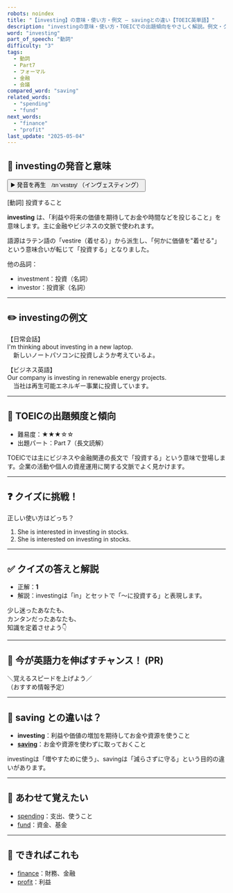 ```yaml
---
robots: noindex
title: "【investing】の意味・使い方・例文 ― savingとの違い【TOEIC英単語】"
description: "investingの意味・使い方・TOEICでの出題傾向をやさしく解説。例文・クイズ付きでsavingとの違いもわかりやすく学べます。"
word: "investing"
part_of_speech: "動詞"
difficulty: "3"
tags:
  - 動詞
  - Part7
  - フォーマル
  - 金融
  - 会議
compared_word: "saving"
related_words:
  - "spending"
  - "fund"
next_words:
  - "finance"
  - "profit"
last_update: "2025-05-04"
---
```


## 🔰 investingの発音と意味

<button class="play-audio" onclick="playTTS('investing')">
  <span class="play-audio-main">
    ▶️ 発音を再生　/ɪnˈvɛstɪŋ/
  </span>
  <span class="play-audio-sub">
    （インヴェスティング）
  </span>
</button>

[動詞] 投資すること

**investing** は、「利益や将来の価値を期待してお金や時間などを投じること」を意味します。主に金融やビジネスの文脈で使われます。

語源はラテン語の「vestire（着せる）」から派生し、「何かに価値を"着せる"」という意味合いが転じて「投資する」となりました。

他の品詞：  
- investment：投資（名詞）
- investor：投資家（名詞）

---

## ✏️ investingの例文

【日常会話】  
I'm thinking about investing in a new laptop.  
　新しいノートパソコンに投資しようか考えているよ。

【ビジネス英語】  
Our company is investing in renewable energy projects.  
　当社は再生可能エネルギー事業に投資しています。

---

## 🎯 TOEICの出題頻度と傾向

- 難易度：★★★☆☆
- 出題パート：Part 7（長文読解）

TOEICでは主にビジネスや金融関連の長文で「投資する」という意味で登場します。企業の活動や個人の資産運用に関する文脈でよく見かけます。

---

## ❓ クイズに挑戦！

正しい使い方はどっち？

1. She is interested in investing in stocks.  
2. She is interested on investing in stocks.

---

## ✅ クイズの答えと解説

- 正解：**1**
- 解説：investingは「in」とセットで「～に投資する」と表現します。

少し迷ったあなたも、  
カンタンだったあなたも、  
知識を定着させよう👇️

---

## 🚀 今が英語力を伸ばすチャンス！ (PR)

<div class="info-center">
＼覚えるスピードを上げよう／<br>  
（おすすめ情報予定）
</div>

---

## 🤔  saving との違いは？

- **investing**：利益や価値の増加を期待してお金や資源を使うこと
- **[saving](/word/saving/)**：お金や資源を使わずに取っておくこと

investingは「増やすために使う」、savingは「減らさずに守る」という目的の違いがあります。

---

## 🧩 あわせて覚えたい

- [spending](/word/spending/)：支出、使うこと
- [fund](/word/fund/)：資金、基金

---

## 📖 できればこれも

- [finance](/word/finance/)：財務、金融
- [profit](/word/profit/)：利益

<!-- cvid: aid10_bid17 -->
